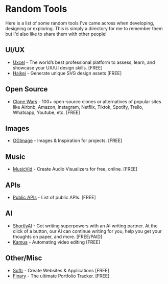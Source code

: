 # Random Tools
Here is a list of some random tools I've came across when developing, designing or exploring. This is simply a directory for me to remember them but I'd also like to share them with other people!

## UI/UX

* [Uxcel](https://uxcel.com/) - The world’s best professional platform to assess, learn, and showcase your UX/UI design skills. [FREE]
* [Haikei](https://haikei.app/) - Generate unique SVG design assets [FREE]

## Open Source

* [Clone Wars](https://gourav.io/clone-wars) - 100+ open-source clones or alternatives of popular sites like Airbnb, Amazon, Instagram, Netflix, Tiktok, Spotify, Trello, Whatsapp, Youtube, etc. [FREE]

## Images

* [OGImage](https://www.ogimage.gallery/) - Images & Inspiration for projects. [FREE]

## Music

* [MusicVid](https://musicvid.org/) - Create Audio Visualizers for free, online. [FREE]


## APIs

* [Public APIs](https://publicapis.sznm.dev/all) - List of public APIs. [FREE]

## AI

* [ShortlyAI](https://shortlyai.com/) - Get writing superpowers with an AI writing partner. At the click of a button, our AI can continue writing for you, help you get your thoughts on paper, and more. [FREE/PAID]
* [Kamua](https://kamua.com/) - Automating video editing [FREE]


## Other/Misc

* [Softr](https://www.softr.io/) - Create Websites & Applications [FREE]
* [Finary](https://finary.eu/) - The ultimate Portfolio Tracker. [FREE]
